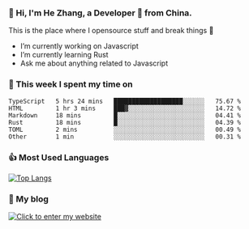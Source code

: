 ### 👋 Hi, I'm He Zhang, a Developer 🚀 from China.

This is the place where I opensource stuff and break things :rofl:

- I’m currently working on Javascript
- I’m currently learning Rust
- Ask me about anything related to Javascript

### 💪 This week I spent my time on 
<!--START_SECTION:waka-->

```text
TypeScript   5 hrs 24 mins   ███████████████████░░░░░░   75.67 %
HTML         1 hr 3 mins     ███▓░░░░░░░░░░░░░░░░░░░░░   14.72 %
Markdown     18 mins         █░░░░░░░░░░░░░░░░░░░░░░░░   04.41 %
Rust         18 mins         █░░░░░░░░░░░░░░░░░░░░░░░░   04.39 %
TOML         2 mins          ░░░░░░░░░░░░░░░░░░░░░░░░░   00.49 %
Other        1 min           ░░░░░░░░░░░░░░░░░░░░░░░░░   00.31 %
```

<!--END_SECTION:waka-->

### 👍 Most Used Languages
[![Top Langs](https://github-readme-stats.vercel.app/api/top-langs/?username=zhanghecool&layout=compact)](https://zhanghe.cool)

### 🌈 My blog 
[![Click to enter my website](https://cdn.jsdelivr.net/gh/zhanghecool/assets/images/gif/zhanghecools.gif)](https://zhanghe.cool)
